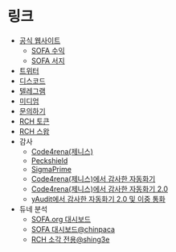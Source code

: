 # 링크

- [공식 웹사이트](https://sofa.org)
  - [SOFA 수익](https://earn.sofa.org/products)
  - [SOFA 서지](https://surge.sofa.org/products)
- [트위터](https://x.com/SOFAorgDAO) 
- [디스코드](https://discord.gg/sofaorg) 
- [텔레그램](http://t.me/SOFAorg) 
- [미디엄](https://medium.com/sofaorg)
- [문의하기](mailto:contact@sofa.org)
- [RCH 토큰](https://etherscan.io/token/0x57b96d4af698605563a4653d882635da59bf11af)
- [RCH 스왑](https://app.uniswap.org/explore/tokens/ethereum/0x57b96d4af698605563a4653d882635da59bf11af)
- 감사
  - [Code4rena(제니스)](https://github.com/zenith-security/reports/blob/main/reports/Audit%20Report%20-%20Sofa%20%28May%202024%29.pdf)
  - [Peckshield](https://github.com/peckshield/publications/blob/master/audit_reports/PeckShield-Audit-Report-Sofa-v1.0.pdf)
  - [SigmaPrime](https://github.com/sigp/public-audits/blob/master/reports/sofa/review.pdf)
  - [Code4rena(제니스)에서 감사한 자동화기](https://github.com/zenith-security/reports/blob/main/reports/Audit%20Report%20-%20Sofa%20Automator%28Oct%202024%29.pdf)
  - [Code4rena(제니스)에서 감사한 자동화기 2.0](https://github.com/zenith-security/reports/blob/main/reports/Zenith%20Audit%20Report%20-%20Sofa%20Automator%202.0.pdf)
  - [yAudit에서 감사한 자동화기 2.0 및 이중 통화](https://reports.electisec.com/reports/01-2025-Sofa-Protocol)
- 듀네 분석
  - [SOFA.org 대시보드](https://dune.com/sofaorg/sofaorg-dashboard)
  - [SOFA 대시보드@chinpaca](https://dune.com/chinpaca/sofa-dashboard)
  - [RCH 소각 전용@shing3e](https://dune.com/shing3e/rch-burn-only)
